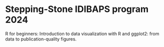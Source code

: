 # Stepping-Stone IDIBAPS program 2024

R for beginners: Introduction to data visualization with R and ggplot2: from data to publication-quality figures.


